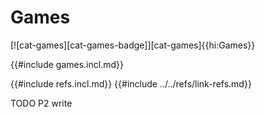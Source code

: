 # Games

[![cat-games][cat-games-badge]][cat-games]{{hi:Games}}

{{#include games.incl.md}}

{{#include refs.incl.md}}
{{#include ../../refs/link-refs.md}}

<div class="hidden">
TODO P2 write
</div>
